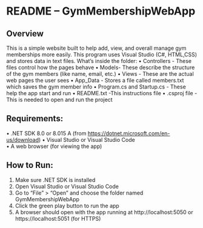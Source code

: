 
# README – GymMembershipWebApp

## Overview
This is a simple website built to help add, view, and overall manage gym memberships more easily. This program uses Visual Studio (C#, HTML,CSS) and stores data in text files.
What’s inside the folder:
•	Controllers - These files control how the pages behave
•	Models- These describe the structure of the gym members (like name, email, etc.)
•	Views - These are the actual web pages the user sees
•	App_Data - Stores a file called members.txt which saves the gym member info
•	Program.cs and Startup.cs - These help the app start and run
•	README.txt -This instructions file
•	.csproj file -This is needed to open and run the project

##  Requirements:
•	.NET SDK 8.0 or 8.015 A (from https://dotnet.microsoft.com/en-us/download)
•	Visual Studio or Visual Studio Code  
•	A web browser (for viewing the app)


##  How to Run:
1. Make sure .NET SDK is installed 
2. Open Visual Studio or Visual Studio Code
3. Go to “File” > “Open” and choose the folder named GymMembershipWebApp
4. Click the green play  button to run the app
5. A browser should open with the app running at http://localhost:5050 or https://localhost:5051 (for HTTPS) 
